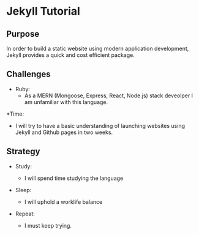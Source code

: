 # __Jekyll Tutorial__

## Purpose
In order to build a static website using modern application development, Jekyll provides a quick and cost efficient package.

## Challenges
* Ruby:
  * As a MERN (Mongoose, Express, React, Node.js) stack deveolper I am unfamiliar with this language.
  
*Time:
  * I will try to have a basic understanding of launching websites using Jekyll and Github pages in two weeks.
  
## Strategy
* Study:
  * I will spend time studying the language  

* Sleep:
  * I will uphold a worklife balance

* Repeat:
  * I must keep trying.

